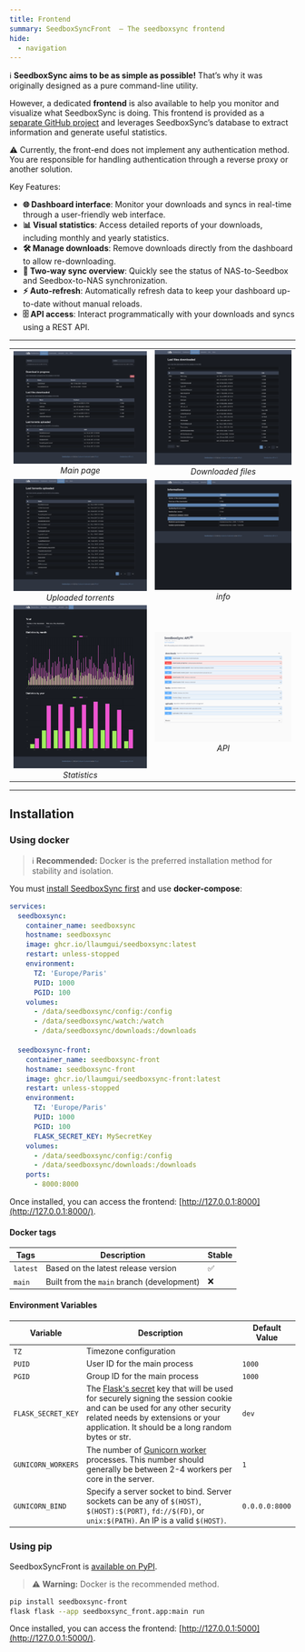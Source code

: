 ```yaml
---
title: Frontend
summary: SeedboxSyncFront  — The seedboxsync frontend
hide:
  - navigation
---
```


:information_source: **SeedboxSync aims to be as simple as possible!**
That’s why it was originally designed as a pure command-line utility.

However, a dedicated **frontend** is also available to help you monitor and visualize what SeedboxSync is doing.
This frontend is provided as a [separate GitHub project](https://github.com/llaumgui/seedboxsync-front) and leverages SeedboxSync’s database to extract information and generate useful statistics.

:warning: Currently, the front-end does not implement any authentication method.
You are responsible for handling authentication through a reverse proxy or another solution.

Key Features:

* **🌐 Dashboard interface**: Monitor your downloads and syncs in real-time through a user-friendly web interface.
* **📊 Visual statistics**: Access detailed reports of your downloads, including monthly and yearly statistics.
* **🛠️ Manage downloads**: Remove downloads directly from the dashboard to allow re-downloading.
* **🔄 Two-way sync overview**: Quickly see the status of NAS-to-Seedbox and Seedbox-to-NAS synchronization.
* **⚡ Auto-refresh**: Automatically refresh data to keep your dashboard up-to-date without manual reloads.
* **🗄️ API access**: Interact programmatically with your downloads and syncs using a REST API.

---

<div align="center">
    <table>
    <tr>
        <td align="center">
            <a href="https://raw.githubusercontent.com/llaumgui/seedboxsync-front/refs/heads/main/screenshots/homepage.png">
                <img alt="Main page" src="https://raw.githubusercontent.com/llaumgui/seedboxsync-front/refs/heads/main/screenshots/homepage.png" width="300"/>
            </a>
            <br><em>Main page</em>
        </td>
        <td align="center">
            <a href="https://raw.githubusercontent.com/llaumgui/seedboxsync-front/refs/heads/main/screenshots/downloaded.png">
                <img alt="Downloaded files" src="https://raw.githubusercontent.com/llaumgui/seedboxsync-front/refs/heads/main/screenshots/downloaded.png" width="300"/>
            </a>
            <br><em>Downloaded files</em>
        </td>
    </tr>
    <tr>
        <td align="center">
            <a href="https://raw.githubusercontent.com/llaumgui/seedboxsync-front/refs/heads/main/screenshots/uploaded.png">
                <img alt="Uploaded torrents" src="https://raw.githubusercontent.com/llaumgui/seedboxsync-front/refs/heads/main/screenshots/uploaded.png" width="300"/>
            </a>
            <br><em>Uploaded torrents</em>
        </td>
            <td align="center">
            <a href="https://raw.githubusercontent.com/llaumgui/seedboxsync-front/refs/heads/main/screenshots/info.png">
              <img alt="Informations" src="https://raw.githubusercontent.com/llaumgui/seedboxsync-front/refs/heads/main/screenshots/info.png" width="300"/>
            </a>
            <br><em>info</em>
        </td>
    </tr>
    <tr>
        <td align="center">
            <a href="https://raw.githubusercontent.com/llaumgui/seedboxsync-front/refs/heads/main/screenshots/stats.png">
                <img alt="Statistics" src="https://raw.githubusercontent.com/llaumgui/seedboxsync-front/refs/heads/main/screenshots/stats.png" width="300"/>
            </a>
            <br><em>Statistics</em>
        </td>
        <td align="center">
            <a href="https://raw.githubusercontent.com/llaumgui/seedboxsync-front/refs/heads/main/screenshots/api-spec.png">
                <img alt="API SPEC" src="https://raw.githubusercontent.com/llaumgui/seedboxsync-front/refs/heads/main/screenshots/api-spec.png" width="300"/>
            </a>
            <br><em>API   </em>
        </td>
    </tr>
    </table>
</div>

---

## Installation

### Using docker

> :information_source: **Recommended:** Docker is the preferred installation method for stability and isolation.

You must [install SeedboxSync first](getting-started/docker.md) and use **docker-compose**:

```yaml
services:
  seedboxsync:
    container_name: seedboxsync
    hostname: seedboxsync
    image: ghcr.io/llaumgui/seedboxsync:latest
    restart: unless-stopped
    environment:
      TZ: 'Europe/Paris'
      PUID: 1000
      PGID: 100
    volumes:
      - /data/seedboxsync/config:/config
      - /data/seedboxsync/watch:/watch
      - /data/seedboxsync/downloads:/downloads

  seedboxsync-front:
    container_name: seedboxsync-front
    hostname: seedboxsync-front
    image: ghcr.io/llaumgui/seedboxsync-front:latest
    restart: unless-stopped
    environment:
      TZ: 'Europe/Paris'
      PUID: 1000
      PGID: 100
      FLASK_SECRET_KEY: MySecretKey
    volumes:
      - /data/seedboxsync/config:/config
      - /data/seedboxsync/downloads:/downloads
    ports:
      - 8000:8000
```

Once installed, you can access the frontend: [http://127.0.0.1:8000](http://127.0.0.1:8000/).

#### Docker tags

| Tags         | Description                                     | Stable |
| ------------ | ----------------------------------------------- | ------ |
| `latest`     | Based on the latest release version             | ✅     |
| `main`       | Built from the `main` branch (development)      | ❌     |

#### Environment Variables

| Variable           | Description                                   | Default Value |
|--------------------|-----------------------------------------------|---------------|
| `TZ`               | Timezone configuration                        |               |
| `PUID`             | User ID for the main process                  | `1000`        |
| `PGID`             | Group ID for the main process                 | `1000`        |
| `FLASK_SECRET_KEY` | The [Flask's secret](https://flask.palletsprojects.com/en/stable/config/#SECRET_KEY) key that will be used for securely signing the session cookie and can be used for any other security related needs by extensions or your application. It should be a long random bytes or str. | `dev` |
| `GUNICORN_WORKERS` | The number of [Gunicorn worker](https://docs.gunicorn.org/en/stable/run.html#commonly-used-arguments) processes. This number should generally be between 2-4 workers per core in the server. | `1` |
| `GUNICORN_BIND`    | Specify a server socket to bind. Server sockets can be any of `$(HOST)`, `$(HOST):$(PORT)`, `fd://$(FD)`, or `unix:$(PATH)`. An IP is a valid `$(HOST)`. | `0.0.0.0:8000` |

### Using pip

SeedboxSyncFront is [available on PyPI](https://pypi.org/project/seedboxsync-front/).

> :warning: **Warning:** Docker is the recommended method.

```bash
pip install seedboxsync-front
flask flask --app seedboxsync_front.app:main run
```

Once installed, you can access the frontend: [http://127.0.0.1:5000](http://127.0.0.1:5000/).
